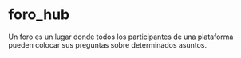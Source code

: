 # foro_hub
Un foro es un lugar donde todos los participantes de una plataforma pueden colocar sus preguntas sobre determinados asuntos.
